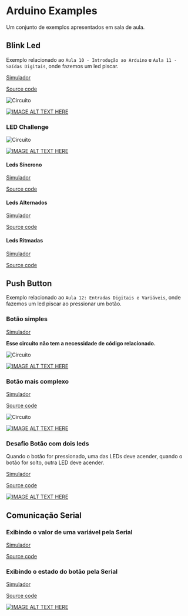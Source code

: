 # Arduino Examples
Um conjunto de exemplos apresentados em sala de aula.
 
## Blink Led
Exemplo relacionado ao `Aula 10 - Introdução ao Arduino` e `Aula 11 - Saídas Digitais`, onde fazemos um led piscar.

[Simulador](https://www.tinkercad.com/things/ktN0x3f2SJb-blink-led)

[Source code](./Blink%20Led/Blink_Led/Blink_Led.ino)

![Circuito](./Blink%20Led/Blink_Led/Blink_led.jpeg)

[![IMAGE ALT TEXT HERE](https://img.youtube.com/vi/2RZ8XGStIvs/0.jpg)](https://www.youtube.com/watch?v=2RZ8XGStIvs)

### LED Challenge


![Circuito](./Led_Challenger/Led_Challger.jpeg)

[![IMAGE ALT TEXT HERE](https://img.youtube.com/vi/QCW97ERtWqE/0.jpg)](https://www.youtube.com/watch?v=QCW97ERtWqE)

#### Leds Síncrono

[Simulador](https://www.tinkercad.com/things/0Idigwy2os1-led-sincronos)

[Source code](./Sincronized_Leds/Sincronized_Leds.ino)

#### Leds Alternados

[Simulador](https://www.tinkercad.com/things/f5pSL4FmAWL-leds-alternados)

[Source code](./Alternating_LEDs/Alternating_LEDs.ino)

#### Leds Ritmadas

[Simulador](https://www.tinkercad.com/things/dA42dmlr51q-leds-ritmadas)

[Source code](./Alternating_LEDs/Alternating_LEDs.ino)

## Push Button
Exemplo relacionado ao `Aula 12: Entradas Digitais e Variáveis`, onde fazemos um led piscar ao pressionar um botão.

### Botão simples

[Simulador](https://www.tinkercad.com/things/8ZIVBXm9NUW-botao-simples)

__Esse circuito não tem a necessidade de código relacionado.__

![Circuito](./Simple_Push_Button/Botão%20simples.jpeg)

[![IMAGE ALT TEXT HERE](https://img.youtube.com/vi/jYq_huiRaH4/0.jpg)](https://www.youtube.com/watch?v=jYq_huiRaH4)

### Botão mais complexo

[Simulador](https://www.tinkercad.com/things/8ZIVBXm9NUW-botao-simples)

[Source code](./Smart_Push_Button/Smart_Push_Button.ino)

![Circuito](./Smart_Push_Button/Smart_Push_Button.jpeg)

[![IMAGE ALT TEXT HERE](https://img.youtube.com/vi/DMLqTHtcvq8/0.jpg)](https://www.youtube.com/watch?v=DMLqTHtcvq8)

### Desafio Botão com dois leds
Quando o botão for pressionado, uma das LEDs deve acender, quando o botão for solto, outra LED deve acender.

[Simulador](https://www.tinkercad.com/things/94CSyRGDmyl-desafio-botao-com-dois-leds)

[Source code](./One_Button_Two_Alternating_LEDS_Challanger/One_Button_Two_Alternating_LEDS_Challanger.ino)

[![IMAGE ALT TEXT HERE](https://img.youtube.com/vi/0Q5KDLIOVGg/0.jpg)](https://www.youtube.com/watch?v=0Q5KDLIOVGg)

## Comunicação Serial

### Exibindo o valor de uma variável pela Serial

[Simulador](https://www.tinkercad.com/things/5rwW7FfrhYk-exibindo-o-valor-de-uma-variavel-pela-serial)

[Source code](./Show_value__variable_through_Serial/Show_value__variable_through_Serial.ino)

### Exibindo o estado do botão pela Serial

[Simulador](https://www.tinkercad.com/things/agAcwTyRb4G-desafio-botao-com-dois-leds-com-serial)

[Source code](./Show_Button_State_In_Serial_Output/Show_Button_State_In_Serial_Output.ino)

[![IMAGE ALT TEXT HERE](https://img.youtube.com/vi/zLVnZbGI-m0/0.jpg)](https://www.youtube.com/watch?v=zLVnZbGI-m0)
